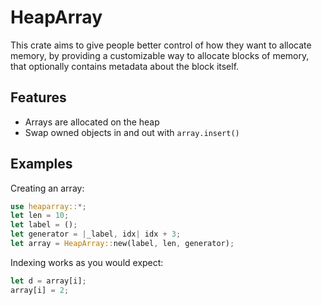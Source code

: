 ---
---
# HeapArray
This crate aims to give people better control of how they want to allocate memory,
by providing a customizable way to allocate blocks of memory, that optionally contains
metadata about the block itself.

## Features
-  Arrays are allocated on the heap
-  Swap owned objects in and out with `array.insert()`

## Examples

Creating an array:
```rust
use heaparray::*;
let len = 10;
let label = ();
let generator = |_label, idx| idx + 3;
let array = HeapArray::new(label, len, generator);
```

Indexing works as you would expect:
```rust
let d = array[i];
array[i] = 2;
```

